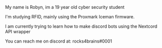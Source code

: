 My name is Robyn, im a 19 year old cyber security student 

I'm studying RFID, mainly using the Proxmark Iceman firmware. 

I am currently trying to learn how to make discord bots using the Nextcord API wrapper

You can reach me on discord at: rocks4brains#0001
